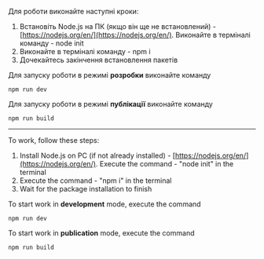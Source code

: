 Для роботи виконайте наступні кроки:
1. Встановіть Node.js на ПК (якщо він ще не встановлений) - [https://nodejs.org/en/](https://nodejs.org/en/). Виконайте в терміналі команду - node init
2. Виконайте в терміналі команду - npm i
3. Дочекайтесь закінчення встановлення пакетів

Для запуску роботи в режимі **розробки** виконайте команду

`npm run dev`

Для запуску роботи в режимі **публікації** виконайте команду

`npm run build`

---------------------------------------------------------

To work, follow these steps:

1. Install Node.js on PC (if not already installed) - [https://nodejs.org/en/](https://nodejs.org/en/). Execute the command - "node init" in the terminal
2. Execute the command - "npm i" in the terminal
3. Wait for the package installation to finish

To start work in **development** mode, execute the command

`npm run dev`

To start work in **publication** mode, execute the command

`npm run build`